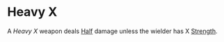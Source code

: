 # Heavy X

A *Heavy X* weapon deals [Half](../../Game%20Procedures/Core%20Procedures/Half.md) damage unless the wielder has X [Strength](../../Player%20Characters/The%20Ability%20Scores/Strength.md).
